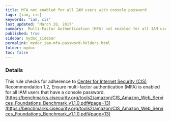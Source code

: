 ```yaml
---
title: MFA not enabled for all IAM users with console password
tags: [iam, cis]
keywords: "iam, cis"
last_updated: “March 28, 2017"
summary:  Multi-Factor Authentication (MFA) not enabled for all IAM users that have a console password
published: true
sidebar: mydoc_sidebar
permalink: mydoc_iam-mfa-password-holders.html
folder: mydoc
toc: false
---
```


### Details  
This rule checks for adherence to [Center for Internet Security (CIS)](https://www.cisecurity.org/) Recommendation 1.2, Ensure multi-factor authentication (MFA) is enabled for all IAM users that have a console password.   [https://benchmarks.cisecurity.org/tools2/amazon/CIS_Amazon_Web_Services_Foundations_Benchmark_v1.1.0.pdf#page=13](https://benchmarks.cisecurity.org/tools2/amazon/CIS_Amazon_Web_Services_Foundations_Benchmark_v1.1.0.pdf#page=13) 
